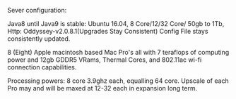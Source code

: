 Sever configuration:

Java8 until Java9 is stable: Ubuntu 16.04, 8 Core/12/32 Core/ 50gb to 1Tb, Http: Oddyssey-v2.0.8.1(Upgrades Stay Consistent)
Config File stays consistently updated.

8 (Eight) Apple macintosh based Mac Pro's all with 7 teraflops of computing power and 12gb GDDR5 VRams, Thermal Cores, and 802.11ac wi-fi connection capabilities. 

Processing powers: 8 core 3.9ghz each, equalling 64 core. Upscale of each Pro may and will be maxed at 12-32 each in expansion long term.


